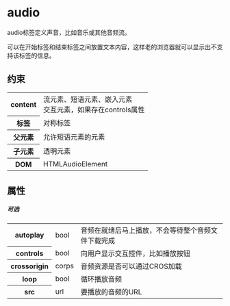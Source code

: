 # audio

audio标签定义声音，比如音乐或其他音频流。

可以在开始标签和结束标签之间放置文本内容，这样老的浏览器就可以显示出不支持该标签的信息。

## 约束

<table>
<tr>
    <th>content</th>
    <td>流元素、短语元素、嵌入元素<br/>交互元素，如果存在controls属性</td>
</tr>
<tr>
    <th>标签</th>
    <td>对称标签</td>
</tr>
<tr>
    <th>父元素</th>
    <td>允许短语元素的元素</td>
</tr>
<tr>
    <th>子元素</th>
    <td>透明元素</td>
</tr>
<tr>
    <th>DOM</th>
    <td>HTMLAudioElement</td>
</tr>
</table>


## 属性

##### 可选

<table>
<tr>
	<th>autoplay</th>
	<td>bool</td>
	<td>音频在就绪后马上播放，不会等待整个音频文件下载完成</td>
</tr>
<tr>
	<th>controls</th>
	<td>bool</td>
	<td>向用户显示交互控件，比如播放按钮</td>
</tr>
<tr>
	<th>crossorigin</th>
	<td>corps</td>
	<td>音频资源是否可以通过CROS加载</td>
</tr>
<tr>
	<th>loop</th>
	<td>bool</td>
	<td>循环播放音频</td>
</tr>
<tr>
	<th>src</th>
	<td>url</td>
	<td>要播放的音频的URL</td>
</tr>
</table>